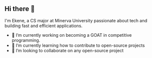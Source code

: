## Hi there 👋

I'm Ekene, a CS major at Minerva University passionate about tech and building fast and efficient applications.

- 🔭 I’m currently working on becoming a GOAT in competitive programming.
- 🌱 I’m currently learning how to contribute to open-source projects
- 👯 I’m looking to collaborate on any open-source project

<!--
**Ekene-Azubuko/Ekene-Azubuko** is a ✨ _special_ ✨ repository because its `README.md` (this file) appears on your GitHub profile.

Here are some ideas to get you started:

- 🔭 I’m currently working on ...
- 🌱 I’m currently learning ...
- 👯 I’m looking to collaborate on ...
- 🤔 I’m looking for help with ...
- 💬 Ask me about ...
- 📫 How to reach me: ...
- 😄 Pronouns: ...
- ⚡ Fun fact: ...
-->
